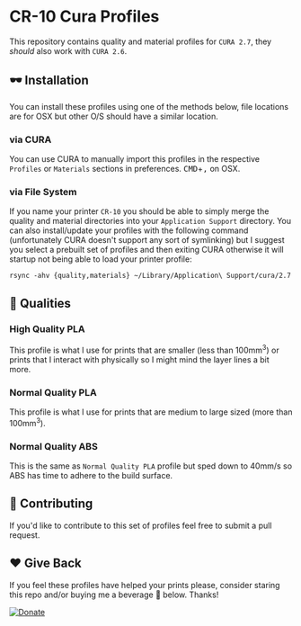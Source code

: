 # CR-10 Cura Profiles

This repository contains quality and material profiles for `CURA 2.7`, they *should* also work with `CURA 2.6`.

## 🕶 Installation

You can install these profiles using one of the methods below, file locations are for OSX but other O/S should have a similar location.

### via CURA

You can use CURA to manually import this profiles in the respective `Profiles` or `Materials` sections in preferences. <kbd>CMD</kbd>+<kbd>,</kbd> on OSX.

### via File System

If you name your printer `CR-10` you should be able to simply merge the quality and material directories into your `Application Support` directory. You can also install/update your profiles with the following command (unfortunately CURA doesn't support any sort of symlinking) but I suggest you select a prebuilt set of profiles and then exiting CURA otherwise it will startup not being able to load your printer profile:

```
rsync -ahv {quality,materials} ~/Library/Application\ Support/cura/2.7
```

## 💄 Qualities

### High Quality PLA

This profile is what I use for prints that are smaller (less than 100mm<sup>3</sup>) or prints that I interact with physically so I might mind the layer lines a bit more.

### Normal Quality PLA

This profile is what I use for prints that are medium to large sized (more than 100mm<sup>3</sup>).

### Normal Quality ABS

This is the same as `Normal Quality PLA` profile but sped down to 40mm/s so ABS has time to adhere to the build surface.

## 💪 Contributing

If you'd like to contribute to this set of profiles feel free to submit a pull request. 

## ❤️ Give Back

If you feel these profiles have helped your prints please, consider staring this repo and/or buying me a beverage 🍺 below. Thanks!

[![Donate](https://img.shields.io/badge/Donate-PayPal-green.svg)](paypal.me/leblaaanc)
